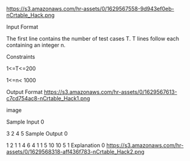 https://s3.amazonaws.com/hr-assets/0/1629567558-9d943ef0eb-nCrtable_Hack.png

Input Format

The first line contains the number of test cases T. T lines follow each containing an integer n.

Constraints

1<=T<=200

1<=n< 1000

Output Format
https://s3.amazonaws.com/hr-assets/0/1629567613-c7cd754ac8-nCrtable_Hack1.png

image

Sample Input 0

3
2
4
5
Sample Output 0

1 2 1
1 4 6 4 1
1 5 10 10 5 1
Explanation 0
https://s3.amazonaws.com/hr-assets/0/1629568318-aff436f783-nCrtable_Hack2.png
